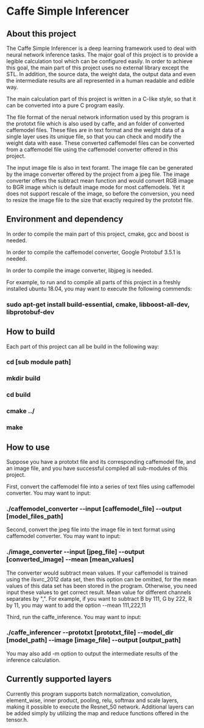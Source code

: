 # Caffe Simple Inferencer

## About this project

The Caffe Simple Inferencer is a deep learning framework used to deal with neural network
inference tasks. The major goal of this project is to provide a legible calculation tool
which can be configured easily. In order to achieve this goal, the main part of this
project uses no external library except the STL. In addition, the source data, the weight
data, the output data and even the intermediate results are all represented in a human
readable and edible way.

The main calculation part of this project is written in a C-like style, so that it can be
converted into a pure C program easily.

The file format of the nerual network information used by this program is the prototxt file
which is also used by caffe, and an folder of converted caffemodel files. These files are
in text format and the weight data of a single layer uses its unique file, so that you can
check and modify the weight data with ease. These converted caffemodel files can be converted
from a caffemodel file using the caffemodel converter offered in this project.

The input image file is also in text foramt. The image file can be generated by the image
converter offered by the project from a jpeg file. The image converter offers the subtract mean
function and would convert RGB image to BGR image which is default image mode for most caffemodels.
Yet it does not support rescale of the image, so before the conversion, you need to resize the
image file to the size that exactly required by the prototxt file.

## Environment and dependency

In order to compile the main part of this project, cmake, gcc and boost is needed.

In order to compile the caffemodel converter, Google Protobuf 3.5.1 is needed.

In order to compile the image converter, libjpeg is needed.

For example, to run and to compile all parts of this project in a freshly installed ubuntu 18.04,
you may want to execute the following commends:

### sudo apt-get install build-essential, cmake, libboost-all-dev, libprotobuf-dev


## How to build

Each part of this project can all be build in the following way:

### cd [sub module path]
### mkdir build
### cd build
### cmake ../
### make


## How to use
Suppose you have a prototxt file and its corresponding caffemodel file, and an image file, and you
have successful compiled all sub-modules of this project.

First, convert the caffemodel file into a series of text files using caffemodel converter. You may
want to input:

### ./caffemodel_converter \--input [caffemodel_file] \--output [model_files_path]

Second, convert the jpeg file into the image file in text format using caffemodel converter. You
may want to input:

### ./image_converter \--input [jpeg_file] \--output [converted_image] \--mean [mean_values]

The converter would subtract mean values. If your caffemodel is trained using the ilsvrc_2012 data
set, then this option can be omitted, for the mean values of this data set has been stored in the 
program. Otherwise, you need input these values to get correct result. Mean value for different 
channels separates by ",". For example, if you want to subtract B by 111, G by 222, R by 11, you may
want to add the option \--mean 111,222,11

Third, run the caffe_inference. You may want to input:

### ./caffe_inferencer \--prototxt [prototxt_file] \--model_dir [model_path] \--image [image_file] \--output [output_path]

You may also add -m option to output the intermediate results of the inference calculation.

## Currently supported layers
Currently this program supports batch normalization, convolution, element_wise, inner product, pooling,
relu, softmax and scale layers, making it possible to execute the Resnet_50 network. Additional layers
can be added simply by utilizing the map and reduce functions offered in the tensor.h.




